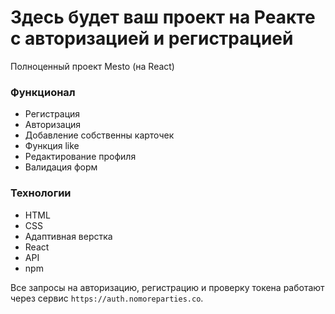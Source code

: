 # Здесь будет ваш проект на Реакте с авторизацией и регистрацией

Полноценный проект Mesto (на React) 
### Функционал 
- Регистрация 
- Авторизация 
- Добавление собственны карточек
- Функция like
- Редактирование профиля
- Валидация форм

### Технологии
- HTML
- CSS
- Адаптивная верстка
- React
- API
- npm

Все запросы на авторизацию, регистрацию и проверку токена работают через сервис `https://auth.nomoreparties.co`.
